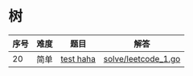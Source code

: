 # 树

<!--- table -->

| 序号 | 难度 | 题目                                                                                               | 解答                                       |
| ---- | ---- | -------------------------------------------------------------------------------------------------- | ------------------------------------------ |
| 20   | 简单 | [test haha](https://leetcode-cn.com/problemset/all/?topicSlugs=tree&difficulty=%E7%AE%80%E5%8D%95) | [solve/leetcode_1.go](solve/leetcode_1.go) |
